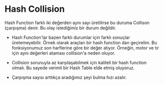 # **Hash Collision**


Hash Function farklı iki değerden aynı sayı üretilirse bu duruma Collison (çarpışma) denir. Bu olay istediğimiz bir durum değildir.

- Hash Function'lar bazen farklı durumlar için farklı sonuçlar üretemeyebilir. Örnek olarak araçları bir hash function dan geçirelim. Bu fonksiyonumuz son harflerine göre bir değer atıyor. Örneğin, motor ve tır için aynı değerleri ataması collision'a neden oluyor.

- Collision sorunuyla az karşılaşabilmek için kaliteli bir hash function olmalı. Bu sayede verimli bir Hash Table elde etmiş oluyoruz.

- Çarpışma sayısı arttıkça aradığımız şeyi bulma hızı azalır.